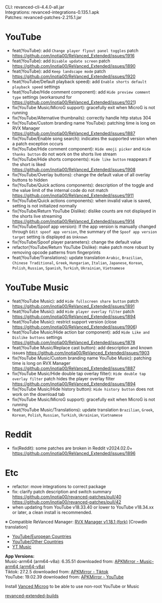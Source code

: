 CLI: revanced-cli-4.4.0-all.jar  
Integrations: revanced-integrations-0.135.1.apk  
Patches: revanced-patches-2.215.1.jar  

YouTube
==
- feat(YouTube): add `Change player flyout panel toggles` patch https://github.com/inotia00/ReVanced_Extended/issues/1916
- feat(YouTube): add `Disable update screen` patch https://github.com/inotia00/ReVanced_Extended/issues/1890
- feat(YouTube): add `Keep landscape mode` patch https://github.com/inotia00/ReVanced_Extended/issues/1920
- feat(YouTube/Default playback speed): add `Enable shorts default playback speed` settings
- feat(YouTube/Hide comment component): add `Hide preview comment type` settings (workaround for https://github.com/inotia00/ReVanced_Extended/issues/1021)
- fix(YouTube Music/MicroG support): gracefully exit when MicroG is not running
- fix(YouTube/Alternative thumbnails): correctly handle http status 304
- fix(YouTube/Custom branding name YouTube): patching time is long on RVX Manager https://github.com/inotia00/ReVanced_Extended/issues/1887
- fix(YouTube/Enable song search): indicates the supported version when a patch exception occurs
- fix(YouTube/Hide comment component): `Hide emoji picker` and `Hide thanks button` do not work on the shorts live stream
- fix(YouTube/Hide shorts components): `Hide like button` reappears if the short is liked https://github.com/inotia00/ReVanced_Extended/issues/1908
- fix(YouTube/Overlay buttons): change the default value of all overlay buttons to hidden
- fix(YouTube/Quick actions components): description of the toggle and the value limit of the internal code do not match https://github.com/inotia00/ReVanced_Extended/issues/1911
- fix(YouTube/Quick actions components): when invalid value is saved, setting is not initialized normally
- fix(YouTube/Return YouTube Dislike): dislike counts are not displayed in the shorts live streaming https://github.com/inotia00/ReVanced_Extended/issues/1914
- fix(YouTube/Spoof app version): If the app version is manually changed through `Edit spoof app version`, the summary of the `Spoof app version target` setting is displayed as `Unknown`
- fix(YouTube/Spoof player parameters): change the default value
- refactor(YouTube/Return YouTube Dislike): make patch more robust by removing opcode patterns from fingerprints
- feat(YouTube/Translations): update translation
`Arabic`, `Brazilian`, `Chinese Traditional`, `Greek`, `Hungarian`, `Italian`, `Japanese`, `Korean`, `Polish`, `Russian`, `Spanish`, `Turkish`, `Ukrainian`, `Vietnamese`


YouTube Music
==
- feat(YouTube Music): add `Hide fullscreen share button` patch https://github.com/inotia00/ReVanced_Extended/issues/1891
- feat(YouTube Music): add `Hide player overlay filter` patch https://github.com/inotia00/ReVanced_Extended/issues/1894
- feat(YouTube Music): restrict support version (close https://github.com/inotia00/ReVanced_Extended/issues/1906)
- feat(YouTube Music/Hide action bar component): add `Hide Like and Dislike buttons` settings https://github.com/inotia00/ReVanced_Extended/issues/1878
- feat(YouTube Music/Replace cast button): add description and known issues https://github.com/inotia00/ReVanced_Extended/issues/1903
- fix(YouTube Music/Custom branding name YouTube Music): patching time is long on RVX Manager https://github.com/inotia00/ReVanced_Extended/issues/1887
- fix(YouTube Music/Hide double tap overlay filter): `Hide double tap overlay filter` patch hides the player overlay filter https://github.com/inotia00/ReVanced_Extended/issues/1894
- fix(YouTube Music/Hide history button): `Hide history button` does not work on the download tab
- fix(YouTube Music/MicroG support): gracefully exit when MicroG is not running
- feat(YouTube Music/Translations): update translation
`Brazilian`, `Greek`, `Korean`, `Polish`, `Russian`, `Turkish`, `Ukrainian`, `Vietnamese`


Reddit
==
- fix(Reddit): some patches are broken in Reddit v2024.02.0+ https://github.com/inotia00/ReVanced_Extended/issues/1896


Etc
==
- refactor: move integrations to correct package
- fix: clarify patch description and switch summary https://github.com/inotia00/revanced-patches/pull/40 https://github.com/inotia00/revanced-patches/pull/42
- when updating from YouTube v18.33.40 or lower to YouTube v18.34.xx or later, a clean install is recommended.

※ Compatible ReVanced Manager: [RVX Manager v1.18.1 (fork)](https://github.com/inotia00/revanced-manager/releases/tag/v1.18.1)
[Crowdin translation]
- [YouTube/European Countries](https://crowdin.com/project/revancedextendedeu)
- [YouTube/Other Countries](https://crowdin.com/project/revancedextended)
- [YT Music](https://crowdin.com/project/revancedmusicextended)

  
**App Versions:**  
Music-arm64 (arm64-v8a): 6.35.51
downloaded from: [APKMirror - Music-arm64 (arm64-v8a)](https://www.apkmirror.com/apk/google-inc/youtube-music/youtube-music-6-35-51-release/youtube-music-6-35-51-2-android-apk-download/)  
Tiktok: 27.2.5
downloaded from: [APKMirror - Tiktok](https://www.apkmirror.com/apk/tiktok-pte-ltd/tik-tok-including-musical-ly/tik-tok-including-musical-ly-27-2-5-release/tiktok-27-2-5-android-apk-download/)  
YouTube: 19.02.39
downloaded from: [APKMirror - YouTube](https://www.apkmirror.com/apk/google-inc/youtube/youtube-19-02-39-release/youtube-19-02-39-android-apk-download/)  

Install [Vanced Microg](https://github.com/inotia00/VancedMicroG/releases) to be able to use non-root YouTube or Music  

[revanced-extended-builds](https://github.com/E85Addict/revanced-extended-builds)  
